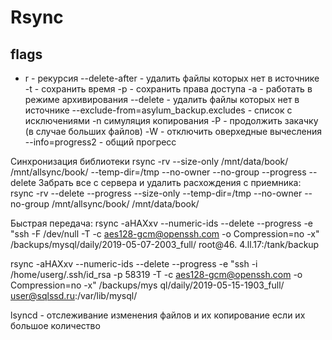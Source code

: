  Rsync
=========

## flags
- r - рекурсия 
--delete-after - удалить файлы которых нет в источнике
-t - сохранить время
-p - сохранить права доступа
-a - работать в режиме архивирования
--delete - удалить файлы которых нет в источнике
--exclude-from=asylum_backup.excludes - список с исключениями
-n симуляция копирования
-P - продолжить закачку (в случае больших файлов)
-W - отключить оверхедные вычесления
--info=progress2 - общий прогресс


Синхронизация библиотеки
rsync -rv --size-only /mnt/data/book/ /mnt/allsync/book/ --temp-dir=/tmp --no-owner --no-group --progress --delete
Забрать все с сервера и удалить расхождения с приемника:
rsync -rv --delete --progress --size-only --temp-dir=/tmp --no-owner --no-group /mnt/allsync/book/ /mnt/data/book/

Быстрая передача:
 rsync -aHAXxv --numeric-ids --delete --progress -e "ssh -F /dev/null -T -c aes128-gcm@openssh.com -o Compression=no -x" /backups/mysql/daily/2019-05-07-2003_full/ root@46.
4.ll.17:/tank/backup

rsync -aHAXxv --numeric-ids --delete --progress -e "ssh -i /home/userg/.ssh/id_rsa -p 58319 -T -c aes128-gcm@openssh.com -o Compression=no -x" /backups/mys
ql/daily/2019-05-15-1903_full/ user@sqlssd.ru:/var/lib/mysql/


lsyncd - отслеживание изменения файлов и их копирование если их большое количество
